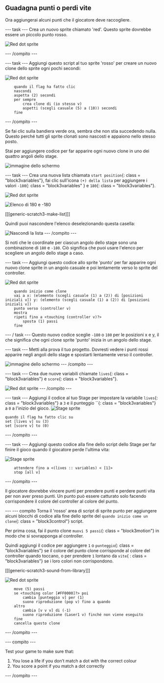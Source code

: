 ## Guadagna punti o perdi vite

Ora aggiungerai alcuni punti che il giocatore deve raccogliere.

\--- task \--- Crea un nuovo sprite chiamato 'red'. Questo sprite dovrebbe essere un piccolo punto rosso.

![Red dot sprite](images/dots-red.png)

\--- /compito \---

\--- task \--- Aggiungi questo script al tuo sprite 'rosso' per creare un nuovo clone dello sprite ogni pochi secondi:

![Red dot sprite](images/red-sprite.png)

```blocks3
    quando il flag ha fatto clic
    nascondi
    aspetta (2) secondi
    per sempre
        crea clone di (io stesso v)
        aspetti (scegli casuale (5) a (10)) secondi
    fine
```

\--- /compito \---

Se fai clic sulla bandiera verde ora, sembra che non stia succedendo nulla. Questo perché tutti gli sprite clonati sono nascosti e appaiono nello stesso posto.

Stai per aggiungere codice per far apparire ogni nuovo clone in uno dei quattro angoli dello stage.

![immagine dello schermo](images/dots-start.png)

\--- task \--- Crea una nuova lista chiamata `start position`{: class = "block3variables"}, fai clic sull'icona `(+) della lista` per aggiungere i valori `-180`{: class = "block3variables" } e `180`{: class = "block3variables"}.

![Red dot sprite](images/red-sprite.png)

![Elenco di 180 e -180](images/dots-list.png)

[[[generic-scratch3-make-list]]]

Quindi puoi nascondere l'elenco deselezionando questa casella:

![Nascondi la lista](images/hide-list.png) \--- /compito \---

Si noti che le coordinate per ciascun angolo dello stage sono una combinazione di `180` e `-180`. Ciò significa che puoi usare l'elenco per scegliere un angolo dello stage a caso.

\--- task \--- Aggiungi questo codice allo sprite 'punto' per far apparire ogni nuovo clone sprite in un angolo casuale e poi lentamente verso lo sprite del controller.

![Red dot sprite](images/red-sprite.png)

```blocks3
    quando inizio come clone
    vai a x: (elemento (scegli casuale (1) a (2)) di [posizioni iniziali v]) y: (elemento (scegli casuale (1) a (2)) di [posizioni iniziali v])
    punto verso (controller v)
    mostra
    ripeti fino a <touching (controller v)?>
        sposta (1) passi
    fine
```

\--- / task \--- Questo nuovo codice sceglie `-180` o `180` per le posizioni x e y, il che significa che ogni clone sprite 'punto' inizia in un angolo dello stage.

\--- task \--- Metti alla prova il tuo progetto. Dovresti vedere i punti rossi apparire negli angoli dello stage e spostarti lentamente verso il controller.

![immagine dello schermo](images/dots-red-test.png) \--- /compito \---

\--- task \--- Crea due nuove variabili chiamate `lives`{: class = "block3variables"} e `score`{: class = "block3variables"}.

![Red dot sprite](images/red-sprite.png) \--- /compito \---

\--- task \--- Aggiungi il codice al tuo Stage per impostare la variabile `lives`{: class = "block3variables"} a `3` e il punteggio ``{: class = "block3variables"} a `0` a l'inizio del gioco. ![Stage sprite](images/stage-sprite.png)

```blocks3
quando il flag ha fatto clic su
set [lives v] su (3)
set [score v] to (0)
```

\--- /compito \---

\--- task \--- Aggiungi questo codice alla fine dello script dello Stage per far finire il gioco quando il giocatore perde l'ultima vita:

![Stage sprite](images/stage-sprite.png)

```blocks3
    attendere fino a <(lives :: variables) < [1]>
    stop [all v]
```

\--- /compito \---

Il giocatore dovrebbe vincere punti per prendere punti e perdere punti vita per non aver preso punti. Un punto può essere catturato solo facendo corrispondere il colore del controller al colore del punto.

\--- \--- compito Torna il 'rosso' area di script di sprite punto per aggiungere alcuni blocchi di codice alla fine dello sprite del `quando inizio come un clone`{: class = "block3control"} script.

Per prima cosa, fai il punto clone `muovi 5 passi`{: class = "block3motion"} in modo che si sovrapponga al controller.

Quindi aggiungi il codice per aggiungere `1` o `punteggio`{: class = "block3variables"} se il colore del punto clone corrisponde al colore del controller quando toccano, o per prendere `1` lontano da `vite`{ : class = "block3variables"} se i loro colori non corrispondono.

[[[generic-scratch3-sound-from-library]]]

![Red dot sprite](images/red-sprite.png)

```blocks3
    move (5) passi
    se <touching color [#FF0000]?> poi
        cambia [punteggio v] per (1)
        suono riproduzione (pop v) fino a quando
    altro
        cambia [v v v] di (-1)
        suono riproduzione (Laser1 v) finché non viene eseguito
    fine
    cancella questo clone
```

\--- /compito \---

\--- compito \---

Test your game to make sure that:

1. You lose a life if you don’t match a dot with the correct colour
2. You score a point if you match a dot correctly

\--- /compito \---